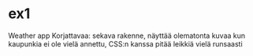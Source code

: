 # ex1
Weather app
Korjattavaa: sekava rakenne, näyttää olematonta kuvaa kun kaupunkia ei ole vielä annettu, CSS:n kanssa pitää leikkiä vielä runsaasti
